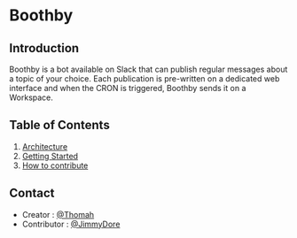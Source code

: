 # Boothby

## Introduction

Boothby is a bot available on Slack that can publish regular messages about a topic of your choice. Each publication is pre-written on a dedicated web interface and when the CRON is triggered, Boothby sends it on a Workspace.

## Table of Contents

1. [Architecture](architecture.md)
2. [Getting Started](getting_started.md)
3. [How to contribute](contribute.md)

## Contact

- Creator : [@Thomah](https://github.com/thomah)
- Contributor : [@JimmyDore](https://github.com/JimmyDore)
